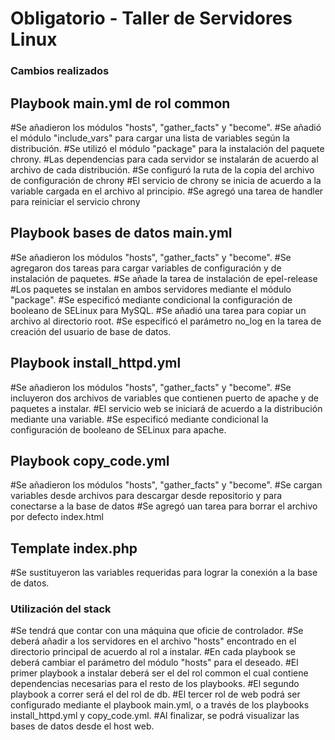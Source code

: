 # Obligatorio - Taller de Servidores Linux

### Cambios realizados

## Playbook main.yml de rol common

#Se añadieron los módulos "hosts", "gather_facts" y "become".
#Se añadió el módulo "include_vars" para cargar una lista de variables según la distribución.
#Se utilizó el módulo "package" para la instalación del paquete chrony.
#Las dependencias para cada servidor se instalarán de acuerdo al archivo de cada distribución.
#Se configuró la ruta de la copia del archivo de configuración de chrony
#El servicio de chrony se inicia de acuerdo a la variable cargada en el archivo al principio.
#Se agregó una tarea de handler para reiniciar el servicio chrony

## Playbook bases de datos main.yml

#Se añadieron los módulos "hosts", "gather_facts" y "become".
#Se agregaron dos tareas para cargar variables de configuración y de instalación de paquetes.
#Se añade la tarea de instalación de epel-release
#Los paquetes se instalan en ambos servidores mediante el módulo "package".
#Se especificó mediante condicional la configuración de booleano de SELinux para MySQL.
#Se añadió una tarea para copiar un archivo al directorio root.
#Se especificó el parámetro no_log en la tarea de creación del usuario de base de datos.

## Playbook install_httpd.yml

#Se añadieron los módulos "hosts", "gather_facts" y "become".
#Se incluyeron dos archivos de variables que contienen puerto de apache y de paquetes a instalar.
#El servicio web se iniciará de acuerdo a la distribución mediante una variable.
#Se especificó mediante condicional la configuración de booleano de SELinux para apache.

## Playbook copy_code.yml

#Se añadieron los módulos "hosts", "gather_facts" y "become".
#Se cargan variables desde archivos para descargar desde repositorio y para conectarse a la base de datos
#Se agregó uan tarea para borrar el archivo por defecto index.html

## Template index.php

#Se sustituyeron las variables requeridas para lograr la conexión a la base de datos.

### Utilización del stack

#Se tendrá que contar con una máquina que oficie de controlador.
#Se deberá añadir a los servidores en el archivo "hosts" encontrado en el directorio principal de acuerdo al rol a instalar.
#En cada playbook se deberá cambiar el parámetro del módulo "hosts" para el deseado.
#El primer playbook a instalar deberá ser el del rol common el cual contiene dependencias necesarias para el resto de los playbooks.
#El segundo playbook a correr será el del rol de db.
#El tercer rol de web podrá ser configurado mediante el playbook main.yml, o a través de los playbooks install_httpd.yml y copy_code.yml.
#Al finalizar, se podrá visualizar las bases de datos desde el host web.
